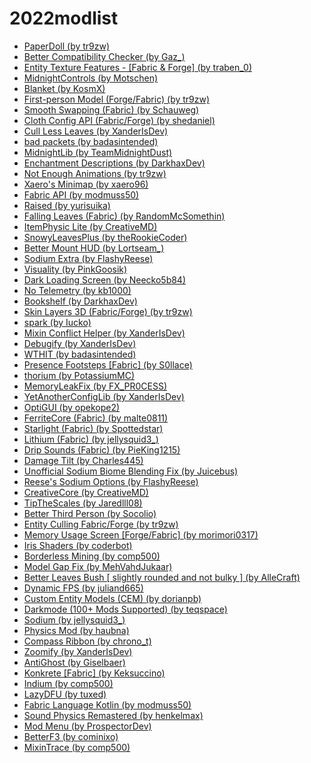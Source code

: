# 2022modlist

<ul>
<li><a href="https://www.curseforge.com/minecraft/mc-mods/paperdoll">PaperDoll (by tr9zw)</a></li>
<li><a href="https://www.curseforge.com/minecraft/mc-mods/better-compatibility-checker">Better Compatibility Checker (by Gaz_)</a></li>
<li><a href="https://www.curseforge.com/minecraft/mc-mods/entity-texture-features-fabric">Entity Texture Features - [Fabric & Forge] (by traben_0)</a></li>
<li><a href="https://www.curseforge.com/minecraft/mc-mods/midnightcontrols">MidnightControls (by Motschen)</a></li>
<li><a href="https://www.curseforge.com/minecraft/mc-mods/blanket">Blanket (by KosmX)</a></li>
<li><a href="https://www.curseforge.com/minecraft/mc-mods/first-person-model">First-person Model (Forge/Fabric) (by tr9zw)</a></li>
<li><a href="https://www.curseforge.com/minecraft/mc-mods/smooth-swapping">Smooth Swapping (Fabric) (by Schauweg)</a></li>
<li><a href="https://www.curseforge.com/minecraft/mc-mods/cloth-config">Cloth Config API (Fabric/Forge) (by shedaniel)</a></li>
<li><a href="https://www.curseforge.com/minecraft/mc-mods/cull-less-leaves">Cull Less Leaves (by XanderIsDev)</a></li>
<li><a href="https://www.curseforge.com/minecraft/mc-mods/badpackets">bad packets (by badasintended)</a></li>
<li><a href="https://www.curseforge.com/minecraft/mc-mods/midnightlib">MidnightLib (by TeamMidnightDust)</a></li>
<li><a href="https://www.curseforge.com/minecraft/mc-mods/enchantment-descriptions">Enchantment Descriptions (by DarkhaxDev)</a></li>
<li><a href="https://www.curseforge.com/minecraft/mc-mods/not-enough-animations">Not Enough Animations (by tr9zw)</a></li>
<li><a href="https://www.curseforge.com/minecraft/mc-mods/xaeros-minimap">Xaero's Minimap (by xaero96)</a></li>
<li><a href="https://www.curseforge.com/minecraft/mc-mods/fabric-api">Fabric API (by modmuss50)</a></li>
<li><a href="https://www.curseforge.com/minecraft/mc-mods/raised">Raised (by yurisuika)</a></li>
<li><a href="https://www.curseforge.com/minecraft/mc-mods/falling-leaves-fabric">Falling Leaves (Fabric) (by RandomMcSomethin)</a></li>
<li><a href="https://www.curseforge.com/minecraft/mc-mods/itemphysic-lite">ItemPhysic Lite (by CreativeMD)</a></li>
<li><a href="https://www.curseforge.com/minecraft/mc-mods/snowyleavesplus">SnowyLeavesPlus (by theRookieCoder)</a></li>
<li><a href="https://www.curseforge.com/minecraft/mc-mods/better-mount-hud">Better Mount HUD (by Lortseam_)</a></li>
<li><a href="https://www.curseforge.com/minecraft/mc-mods/sodium-extra">Sodium Extra (by FlashyReese)</a></li>
<li><a href="https://www.curseforge.com/minecraft/mc-mods/visuality">Visuality (by PinkGoosik)</a></li>
<li><a href="https://www.curseforge.com/minecraft/mc-mods/dark-loading-screen">Dark Loading Screen (by Neecko5b84)</a></li>
<li><a href="https://www.curseforge.com/minecraft/mc-mods/no-telemetry">No Telemetry (by kb1000)</a></li>
<li><a href="https://www.curseforge.com/minecraft/mc-mods/bookshelf">Bookshelf (by DarkhaxDev)</a></li>
<li><a href="https://www.curseforge.com/minecraft/mc-mods/skin-layers-3d">Skin Layers 3D (Fabric/Forge) (by tr9zw)</a></li>
<li><a href="https://www.curseforge.com/minecraft/mc-mods/spark">spark (by Iucko)</a></li>
<li><a href="https://www.curseforge.com/minecraft/mc-mods/mixin-conflict-helper">Mixin Conflict Helper (by XanderIsDev)</a></li>
<li><a href="https://www.curseforge.com/minecraft/mc-mods/debugify">Debugify (by XanderIsDev)</a></li>
<li><a href="https://www.curseforge.com/minecraft/mc-mods/wthit">WTHIT (by badasintended)</a></li>
<li><a href="https://www.curseforge.com/minecraft/mc-mods/presence-footsteps">Presence Footsteps [Fabric] (by S0llace)</a></li>
<li><a href="https://www.curseforge.com/minecraft/mc-mods/thorium">thorium (by PotassiumMC)</a></li>
<li><a href="https://www.curseforge.com/minecraft/mc-mods/memoryleakfix">MemoryLeakFix (by FX_PR0CESS)</a></li>
<li><a href="https://www.curseforge.com/minecraft/mc-mods/yacl">YetAnotherConfigLib (by XanderIsDev)</a></li>
<li><a href="https://www.curseforge.com/minecraft/mc-mods/optigui">OptiGUI (by opekope2)</a></li>
<li><a href="https://www.curseforge.com/minecraft/mc-mods/ferritecore-fabric">FerriteCore (Fabric) (by malte0811)</a></li>
<li><a href="https://www.curseforge.com/minecraft/mc-mods/starlight">Starlight (Fabric) (by Spottedstar)</a></li>
<li><a href="https://www.curseforge.com/minecraft/mc-mods/lithium">Lithium (Fabric) (by jellysquid3_)</a></li>
<li><a href="https://www.curseforge.com/minecraft/mc-mods/dripsounds-fabric">Drip Sounds (Fabric) (by PieKing1215)</a></li>
<li><a href="https://www.curseforge.com/minecraft/mc-mods/damage-tilt">Damage Tilt (by Charles445)</a></li>
<li><a href="https://www.curseforge.com/minecraft/mc-mods/unofficial-sodium-biome-blending-fix">Unofficial Sodium Biome Blending Fix (by Juicebus)</a></li>
<li><a href="https://www.curseforge.com/minecraft/mc-mods/reeses-sodium-options">Reese's Sodium Options (by FlashyReese)</a></li>
<li><a href="https://www.curseforge.com/minecraft/mc-mods/creativecore">CreativeCore (by CreativeMD)</a></li>
<li><a href="https://www.curseforge.com/minecraft/mc-mods/tipthescales">TipTheScales (by Jaredlll08)</a></li>
<li><a href="https://www.curseforge.com/minecraft/mc-mods/better-third-person">Better Third Person (by Socolio)</a></li>
<li><a href="https://www.curseforge.com/minecraft/mc-mods/entityculling">Entity Culling Fabric/Forge (by tr9zw)</a></li>
<li><a href="https://www.curseforge.com/minecraft/mc-mods/memory-usage-screen">Memory Usage Screen [Forge/Fabric] (by morimori0317)</a></li>
<li><a href="https://www.curseforge.com/minecraft/mc-mods/irisshaders">Iris Shaders (by coderbot)</a></li>
<li><a href="https://www.curseforge.com/minecraft/mc-mods/borderless-mining">Borderless Mining (by comp500)</a></li>
<li><a href="https://www.curseforge.com/minecraft/mc-mods/model-gap-fix">Model Gap Fix (by MehVahdJukaar)</a></li>
<li><a href="https://www.curseforge.com/minecraft/texture-packs/better-leaves-bush">Better Leaves Bush  [ slightly rounded and not bulky ] (by AlleCraft)</a></li>
<li><a href="https://www.curseforge.com/minecraft/mc-mods/dynamic-fps">Dynamic FPS (by juliand665)</a></li>
<li><a href="https://www.curseforge.com/minecraft/mc-mods/custom-entity-models-cem">Custom Entity Models (CEM) (by dorianpb)</a></li>
<li><a href="https://www.curseforge.com/minecraft/texture-packs/darkmode">Darkmode (100+ Mods Supported) (by teqspace)</a></li>
<li><a href="https://www.curseforge.com/minecraft/mc-mods/sodium">Sodium (by jellysquid3_)</a></li>
<li><a href="https://www.curseforge.com/minecraft/mc-mods/physics-mod">Physics Mod (by haubna)</a></li>
<li><a href="https://www.curseforge.com/minecraft/mc-mods/compass-ribbon">Compass Ribbon (by chrono_t)</a></li>
<li><a href="https://www.curseforge.com/minecraft/mc-mods/zoomify">Zoomify (by XanderIsDev)</a></li>
<li><a href="https://www.curseforge.com/minecraft/mc-mods/antighost">AntiGhost (by Giselbaer)</a></li>
<li><a href="https://www.curseforge.com/minecraft/mc-mods/konkrete-fabric">Konkrete [Fabric] (by Keksuccino)</a></li>
<li><a href="https://www.curseforge.com/minecraft/mc-mods/indium">Indium (by comp500)</a></li>
<li><a href="https://www.curseforge.com/minecraft/mc-mods/lazydfu">LazyDFU (by tuxed)</a></li>
<li><a href="https://www.curseforge.com/minecraft/mc-mods/fabric-language-kotlin">Fabric Language Kotlin (by modmuss50)</a></li>
<li><a href="https://www.curseforge.com/minecraft/mc-mods/sound-physics-remastered">Sound Physics Remastered (by henkelmax)</a></li>
<li><a href="https://www.curseforge.com/minecraft/mc-mods/modmenu">Mod Menu (by ProspectorDev)</a></li>
<li><a href="https://www.curseforge.com/minecraft/mc-mods/betterf3">BetterF3 (by cominixo)</a></li>
<li><a href="https://www.curseforge.com/minecraft/mc-mods/mixintrace">MixinTrace (by comp500)</a></li>
</ul>
